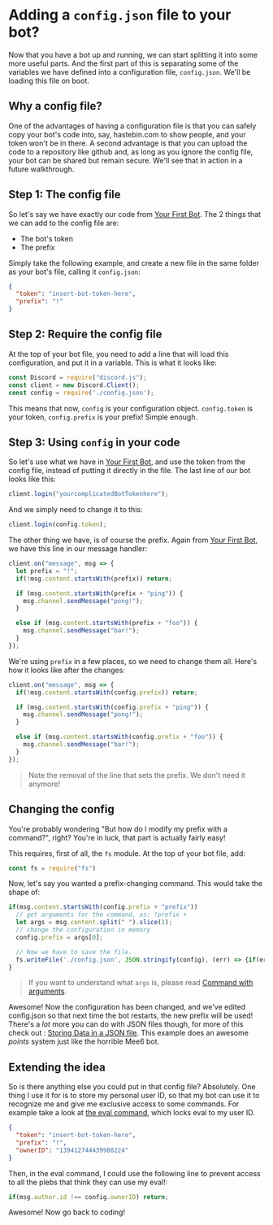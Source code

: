 # Adding a `config.json` file to your bot?

Now that you have a bot up and running, we can start splitting it into some more useful parts. And the first part of this is separating some of the variables we have defined into a configuration file, `config.json`. We'll be loading this file on boot.

## Why a config file?

One of the advantages of having a configuration file is that you can safely copy your bot's code into, say, hastebin.com to show people, and your token won't be in there. A second advantage is that you can upload the code to a repository like github and, as long as you ignore the config file, your bot can be shared but remain secure. We'll see that in action in a future walkthrough.

## Step 1: The config file

So let's say we have exactly our code from [Your First Bot](/coding-walkthroughs/your_basic_bot.md). The 2 things that we can add to the config file are:

* The bot's token
* The prefix

Simply take the following example, and create a new file in the same folder as your bot's file, calling it `config.json`:

```json
{
  "token": "insert-bot-token-here",
  "prefix": "!"
}
```

## Step 2: Require the config file

At the top of your bot file, you need to add a line that will load this configuration, and put it in a variable. This is what it looks like:

```js
const Discord = require("discord.js");
const client = new Discord.Client();
const config = require('./config.json');
```

This means that now, `config` is your configuration object. `config.token` is your token, `config.prefix` is your prefix! Simple enough.

## Step 3: Using `config` in your code

So let's use what we have in [Your First Bot](/coding-walkthroughs/your_basic_bot.md), and use the token from the config file, instead of putting it directly in the file. The last line of our bot looks like this:

```js
client.login("yourcomplicatedBotTokenhere");
```

And we simply need to change it to this:

```js
client.login(config.token);
```

The other thing we have, is of course the prefix. Again from [Your First Bot](/coding-walkthroughs/your_basic_bot.md), we have this line in our message handler:

```js
client.on("message", msg => {
  let prefix = "!";
  if(!msg.content.startsWith(prefix)) return;

  if (msg.content.startsWith(prefix + "ping")) {
    msg.channel.sendMessage("pong!");
  }

  else if (msg.content.startsWith(prefix + "foo")) {
    msg.channel.sendMessage("bar!");
  }
});
```

We're using `prefix` in a few places, so we need to change them all. Here's how it looks like after the changes:

```js
client.on("message", msg => {
  if(!msg.content.startsWith(config.prefix)) return;

  if (msg.content.startsWith(config.prefix + "ping")) {
    msg.channel.sendMessage("pong!");
  }

  else if (msg.content.startsWith(config.prefix + "foo")) {
    msg.channel.sendMessage("bar!");
  }
});
```

> Note the removal of the line that sets the prefix. We don't need it anymore!

## Changing the config

You're probably wondering "But how do I modify my prefix with a command?", right? You're in luck, that part is actually fairly easy!

This requires, first of all, the `fs` module. At the top of your bot file, add:

```js
const fs = require("fs")
```

Now, let's say you wanted a prefix-changing command. This would take the shape of:

```js
if(msg.content.startsWith(config.prefix + "prefix"))
  // get arguments for the command, as: !prefix +
  let args = msg.content.split(" ").slice(1);
  // change the configuration in memory
  config.prefix = args[0];

  // Now we have to save the file.
  fs.writeFile('./config.json', JSON.stringify(config), (err) => {if(err) console.error(err)});
}
```

> If you want to understand what `args` is, please read [Command with arguments](/samples/command_with_arguments.md).

Awesome! Now the configuration has been changed, and we've edited config.json so that next time the bot restarts, the new prefix will be used! There's a _lot_ more you can do with JSON files though, for more of this check out : [Storing Data in a JSON file](/storing-data-in-a-json-file.md). This example does an awesome _points_ system just like the horrible Mee6 bot.

## Extending the idea

So is there anything else you could put in that config file? Absolutely. One thing I use it for is to store my personal user ID, so that my bot can use it to recognize me and give me exclusive access to some commands. For example take a look at [the eval command](/samples/making-an-eval-command.md), which locks eval to my user ID.

```json
{
  "token": "insert-bot-token-here",
  "prefix": "!",
  "ownerID": "139412744439988224"
}
```

Then, in the eval command, I could use the following line to prevent access to all the plebs that think they can use my eval!:

```js
if(msg.author.id !== config.ownerID) return;
```

Awesome! Now go back to coding!
